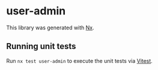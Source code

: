 # user-admin

This library was generated with [Nx](https://nx.dev).

## Running unit tests

Run `nx test user-admin` to execute the unit tests via [Vitest](https://vitest.dev/).

